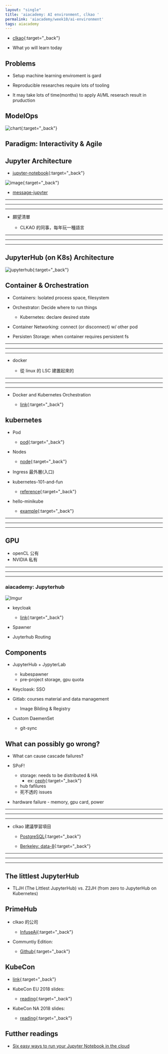 ```yaml
---
layout: "single"
title: 'aiacademy: AI environment, clkao '
permalink: 'aiacademy/week10/ai-environment'
tags: aiacademy
---
```


- [clkao](https://github.com/clkao){:target="_back"}

- What yo will learn today


## Problems 

- Setup machine learning enviroment is gard

- Reproducible researches require lots of tooling 

- It may take lots of time(months) to apply AI/ML reserach result in pruduction


## ModelOps

![chart](https://pbs.twimg.com/media/DrQK0oqU8AAiQwN?format=jpg&name=900x900){:target="_back"}

## Paradigm: Interactivity & Agile

## Jupyter Architecture

- [jupyter-notebook](https://jupyter.readthedocs.io/en/latest/architecture/how_jupyter_ipython_work.html){:target="_back"}

![image](https://jupyter.readthedocs.io/en/latest/_images/notebook_components.png){:target="_back"}

- [message-jupyter](https://jupyter-client.readthedocs.io/en/stable/messaging.html)

---
---
---

- 願望清單

   - CLKAO 的同事，每年玩一種語言

---
---
---


## JupyterHub (on K8s) Architecture

![jupyterhub](https://zero-to-jupyterhub.readthedocs.io/en/latest/_images/architecture.png){:target="_back"}

## Container & Orchestration

- Containers: Isolated process space, filesystem
- Orchestrator: Decide where to run things 
   - Kubernetes: declare desired state 

- Container Networking: connect (or disconnect) w/ other pod
- Persisten Storage: when container requires persistent fs

---
---
---

- docker 

   - 從 linux 的 LSC 建置起來的

---
---
---

- Docker and Kubernetes Orchestration

   - [link](https://www.docker.com/products/kubernetes){:target="_back"}


## kubernetes

- Pod

   - [pod](https://kubernetes.io/docs/tutorials/kubernetes-basics/explore/explore-intro/){:target="_back"}

- Nodes

   - [node](https://kubernetes.io/docs/tutorials/kubernetes-basics/explore/explore-intro/#node-overview){:target="_back"}

- Ingress 最外層(入口)

- kubernetes-101-and-fun
   
   - [reference](https://www.slideshare.net/MarioLeanderReimer/kubernetes-101-and-fun){:target="_back"}

- hello-minikube

   - [example](https://kubernetes.io/docs/tutorials/hello-minikube/){:target="_back"}


---
---
---

## GPU
   
   - openCL 公有
   - NVIDIA 私有

---
---
---


### aiacademy: Jupyterhub

![Imgur](https://i.imgur.com/xsTXnKI.jpg)

- keycloak
   - [link](https://www.keycloak.org/){:target="_back"}

- Spawner


- Juyterhub Routing


## Components 

- JupyterHub + JypyterLab

   - kubespawner
   - pre-project storage, gpu quota

- Keycloask: SSO

- Gitlab: courses material and data management

   - Image Bilding & Registry

- Custom DaemenSet
   
   - git-sync

## What can possibly go wrong?

- What can cause cascade failures?

- SPoF!
   - storage: needs to be distributed & HA
      - ex: [ceph](https://docs.ceph.com/docs/master/){:target="_back"}
   - hub fafilures
   - 死不透的 issues

- hardware failure - memory, gpu card, power


---
---
---

- clkao 建議學習項目

   - [PostgreSQL](https://www.postgresql.org/){:target="_back"}

   - [Berkeley: data-8](https://data.berkeley.edu/education/courses/data-8){:target="_back"}

---
---
---


## The littlest JupyterHub


- TLJH (The Littlest JupyterHub)  vs. Z2JH (from zero to JupyterHub on Kubernetes)


## PrimeHub

- clkao 的公司

   - [InfuseAi](https://www.infuseai.io/){:target="_back"}

- Communtiy Edition:

   - [Github](https://github.com/infuseai){:target="_back"}


## KubeCon

- [link](https://events.linuxfoundation.org/events/kubecon-cloudnativecon-north-america-2019/){:target="_back"}

- KubeCon EU 2018 slides:
   - [reading](https://github.com/cloudyuga/kubecon18-eu){:target="_back"}

- KubeCon NA 2018 slides:
   - [reading](https://github.com/warmchang/KubeCon-North-America-2018){:target="_back"}

## Futther readings

- [Six easy ways to run your Jupyter Notebook in the cloud](https://www.dataschool.io/cloud-services-for-jupyter-notebook/)
